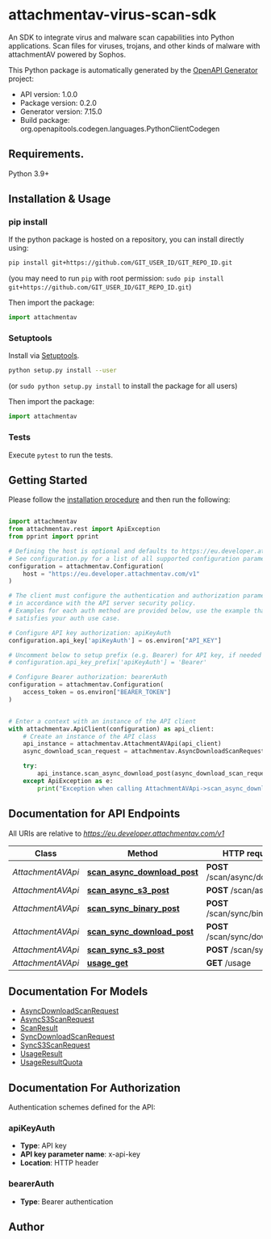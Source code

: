 # attachmentav-virus-scan-sdk
An SDK to integrate virus and malware scan capabilities into Python applications. Scan files for viruses, trojans, and other kinds of malware with attachmentAV powered by Sophos.

This Python package is automatically generated by the [OpenAPI Generator](https://openapi-generator.tech) project:

- API version: 1.0.0
- Package version: 0.2.0
- Generator version: 7.15.0
- Build package: org.openapitools.codegen.languages.PythonClientCodegen

## Requirements.

Python 3.9+

## Installation & Usage
### pip install

If the python package is hosted on a repository, you can install directly using:

```sh
pip install git+https://github.com/GIT_USER_ID/GIT_REPO_ID.git
```
(you may need to run `pip` with root permission: `sudo pip install git+https://github.com/GIT_USER_ID/GIT_REPO_ID.git`)

Then import the package:
```python
import attachmentav
```

### Setuptools

Install via [Setuptools](http://pypi.python.org/pypi/setuptools).

```sh
python setup.py install --user
```
(or `sudo python setup.py install` to install the package for all users)

Then import the package:
```python
import attachmentav
```

### Tests

Execute `pytest` to run the tests.

## Getting Started

Please follow the [installation procedure](#installation--usage) and then run the following:

```python

import attachmentav
from attachmentav.rest import ApiException
from pprint import pprint

# Defining the host is optional and defaults to https://eu.developer.attachmentav.com/v1
# See configuration.py for a list of all supported configuration parameters.
configuration = attachmentav.Configuration(
    host = "https://eu.developer.attachmentav.com/v1"
)

# The client must configure the authentication and authorization parameters
# in accordance with the API server security policy.
# Examples for each auth method are provided below, use the example that
# satisfies your auth use case.

# Configure API key authorization: apiKeyAuth
configuration.api_key['apiKeyAuth'] = os.environ["API_KEY"]

# Uncomment below to setup prefix (e.g. Bearer) for API key, if needed
# configuration.api_key_prefix['apiKeyAuth'] = 'Bearer'

# Configure Bearer authorization: bearerAuth
configuration = attachmentav.Configuration(
    access_token = os.environ["BEARER_TOKEN"]
)


# Enter a context with an instance of the API client
with attachmentav.ApiClient(configuration) as api_client:
    # Create an instance of the API class
    api_instance = attachmentav.AttachmentAVApi(api_client)
    async_download_scan_request = attachmentav.AsyncDownloadScanRequest() # AsyncDownloadScanRequest | 

    try:
        api_instance.scan_async_download_post(async_download_scan_request)
    except ApiException as e:
        print("Exception when calling AttachmentAVApi->scan_async_download_post: %s\n" % e)

```

## Documentation for API Endpoints

All URIs are relative to *https://eu.developer.attachmentav.com/v1*

Class | Method | HTTP request | Description
------------ | ------------- | ------------- | -------------
*AttachmentAVApi* | [**scan_async_download_post**](docs/AttachmentAVApi.md#scan_async_download_post) | **POST** /scan/async/download | 
*AttachmentAVApi* | [**scan_async_s3_post**](docs/AttachmentAVApi.md#scan_async_s3_post) | **POST** /scan/async/s3 | 
*AttachmentAVApi* | [**scan_sync_binary_post**](docs/AttachmentAVApi.md#scan_sync_binary_post) | **POST** /scan/sync/binary | 
*AttachmentAVApi* | [**scan_sync_download_post**](docs/AttachmentAVApi.md#scan_sync_download_post) | **POST** /scan/sync/download | 
*AttachmentAVApi* | [**scan_sync_s3_post**](docs/AttachmentAVApi.md#scan_sync_s3_post) | **POST** /scan/sync/s3 | 
*AttachmentAVApi* | [**usage_get**](docs/AttachmentAVApi.md#usage_get) | **GET** /usage | 


## Documentation For Models

 - [AsyncDownloadScanRequest](docs/AsyncDownloadScanRequest.md)
 - [AsyncS3ScanRequest](docs/AsyncS3ScanRequest.md)
 - [ScanResult](docs/ScanResult.md)
 - [SyncDownloadScanRequest](docs/SyncDownloadScanRequest.md)
 - [SyncS3ScanRequest](docs/SyncS3ScanRequest.md)
 - [UsageResult](docs/UsageResult.md)
 - [UsageResultQuota](docs/UsageResultQuota.md)


<a id="documentation-for-authorization"></a>
## Documentation For Authorization


Authentication schemes defined for the API:
<a id="apiKeyAuth"></a>
### apiKeyAuth

- **Type**: API key
- **API key parameter name**: x-api-key
- **Location**: HTTP header

<a id="bearerAuth"></a>
### bearerAuth

- **Type**: Bearer authentication


## Author




